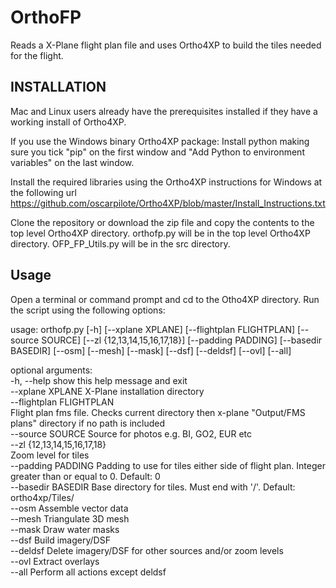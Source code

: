 # OrthoFP

Reads a X-Plane flight plan file and uses Ortho4XP to build the tiles needed for the flight.


## INSTALLATION

Mac and Linux users already have the prerequisites installed if they have a working install of Ortho4XP.

If you use the Windows binary Ortho4XP package:
Install python making sure you tick "pip" on the first window and "Add Python to environment variables" on the last window.

Install the required libraries using the Ortho4XP instructions for Windows at the following url
https://github.com/oscarpilote/Ortho4XP/blob/master/Install_Instructions.txt

Clone the repository or download the zip file and copy the contents to the top level Ortho4XP directory.
orthofp.py will be in the top level Ortho4XP directory.
OFP_FP_Utils.py will be in the src directory.


## Usage

Open a terminal or command prompt and cd to the Otho4XP directory.
Run the script using the following options:

usage: orthofp.py [-h] [--xplane XPLANE] [--flightplan FLIGHTPLAN] [--source SOURCE] [--zl {12,13,14,15,16,17,18}] [--padding PADDING] [--basedir BASEDIR] [--osm] [--mesh] [--mask] [--dsf] [--deldsf] [--ovl] [--all]

optional arguments:  
  -h, --help            show this help message and exit  
  --xplane XPLANE       X-Plane installation directory   
  --flightplan FLIGHTPLAN  
                        Flight plan fms file. Checks current directory then x-plane "Output/FMS plans" directory if no path is included  
  --source SOURCE       Source for photos e.g. BI, GO2, EUR etc  
  --zl {12,13,14,15,16,17,18}  
                        Zoom level for tiles  
  --padding PADDING     Padding to use for tiles either side of flight plan. Integer greater than or equal to 0. Default: 0  
  --basedir BASEDIR     Base directory for tiles. Must end with '/'. Default: ortho4xp/Tiles/  
  --osm                 Assemble vector data  
  --mesh                Triangulate 3D mesh  
  --mask                Draw water masks  
  --dsf                 Build imagery/DSF  
  --deldsf              Delete imagery/DSF for other sources and/or zoom levels  
  --ovl                 Extract overlays  
  --all                 Perform all actions except deldsf  
